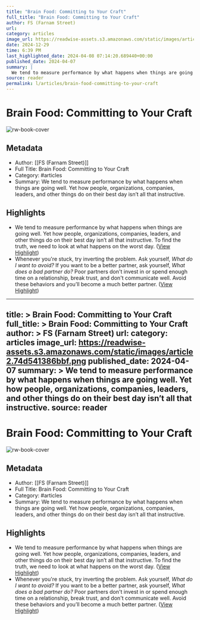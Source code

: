 ```yaml
---
title: "Brain Food: Committing to Your Craft"
full_title: "Brain Food: Committing to Your Craft"
author: FS (Farnam Street)
url: 
category: articles
image_url: https://readwise-assets.s3.amazonaws.com/static/images/article2.74d541386bbf.png
date: 2024-12-29
time: 6:39 PM
last_highlighted_date: 2024-04-08 07:14:20.689440+00:00
published_date: 2024-04-07
summary: |
  We tend to measure performance by what happens when things are going well. Yet how people, organizations, companies, leaders, and other things do on their best day isn’t all that instructive.
source: reader
permalink: l/articles/brain-food-committing-to-your-craft
---
```

# Brain Food: Committing to Your Craft

![rw-book-cover](https://readwise-assets.s3.amazonaws.com/static/images/article2.74d541386bbf.png)

## Metadata
- Author: [[FS (Farnam Street)]]
- Full Title: Brain Food: Committing to Your Craft
- Category: #articles
- Summary: We tend to measure performance by what happens when things are going well. Yet how people, organizations, companies, leaders, and other things do on their best day isn’t all that instructive.

## Highlights
- We tend to measure performance by what happens when things are going well. Yet how people, organizations, companies, leaders, and other things do on their best day isn’t all that instructive. To find the truth, we need to look at what happens on the worst day. ([View Highlight](https://read.readwise.io/read/01hty8w6vfhj3dsx9969sdv2bg))
- Whenever you're stuck, try inverting the problem. Ask yourself, *What do I want to avoid?*
  If you want to be a better partner, ask yourself, *What does a bad partner do?* Poor partners don't invest in or spend enough time on a relationship, break trust, and don't communicate well. Avoid these behaviors and you’ll become a much better partner. ([View Highlight](https://read.readwise.io/read/01hty8xmfdz1tq960k7kq4gt78))


---
title: >
  Brain Food: Committing to Your Craft
full_title: >
  Brain Food: Committing to Your Craft
author: >
  FS (Farnam Street)
url: 
category: articles
image_url: https://readwise-assets.s3.amazonaws.com/static/images/article2.74d541386bbf.png
published_date: 2024-04-07
summary: >
  We tend to measure performance by what happens when things are going well. Yet how people, organizations, companies, leaders, and other things do on their best day isn’t all that instructive.
source: reader
---
# Brain Food: Committing to Your Craft

![rw-book-cover](https://readwise-assets.s3.amazonaws.com/static/images/article2.74d541386bbf.png)

## Metadata
- Author: [[FS (Farnam Street)]]
- Full Title: Brain Food: Committing to Your Craft
- Category: #articles
- Summary: We tend to measure performance by what happens when things are going well. Yet how people, organizations, companies, leaders, and other things do on their best day isn’t all that instructive.

## Highlights
- We tend to measure performance by what happens when things are going well. Yet how people, organizations, companies, leaders, and other things do on their best day isn’t all that instructive. To find the truth, we need to look at what happens on the worst day. ([View Highlight](https://read.readwise.io/read/01hty8w6vfhj3dsx9969sdv2bg))
- Whenever you're stuck, try inverting the problem. Ask yourself, *What do I want to avoid?*
  If you want to be a better partner, ask yourself, *What does a bad partner do?* Poor partners don't invest in or spend enough time on a relationship, break trust, and don't communicate well. Avoid these behaviors and you’ll become a much better partner. ([View Highlight](https://read.readwise.io/read/01hty8xmfdz1tq960k7kq4gt78))


